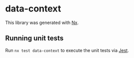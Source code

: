 # data-context

This library was generated with [Nx](https://nx.dev).

## Running unit tests

Run `nx test data-context` to execute the unit tests via [Jest](https://jestjs.io).
